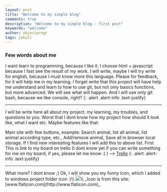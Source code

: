 ```yaml
---
layout: post
title: "Welcome to my simple blog"
comments: true
description: "Welcome to my simple blog - first post"
keywords: "welcome"
author: objectprogr
tags: jekyll
---
```


### Few words about me
I want learn to programming, because I like it. I choose html + javascript because I fast see the result of my work. I will write, maybe I will try write for english, because I must know more this language. Please for feedback, for it will help me in my learning. I forget write that this project will have help me understand and learn to how to use git, but not only basics functions, but more advanced. We will see what will happen. And I will use only git bash, because we like console, right?
{: .alert .alert-info .text-justify}
<hr>
I will be write here all about my project, my learning, my troubles, and questions to you. Worst that I dont know how my project how should it look like, what I want etc. Maybe features like that:

Main site with few buttons, example: Search animal, list all animal, list animal according type, etc.,
Add/remove animal,
Save all in browser local storage. If I find new interesting features I will add this to above list.
First This is link to my board on trello (I dont know yet if you can write something for me on my board, if yes, please let me know :) ) --> <a href="https://trello.com/b/OzRQM5tX/javascript-animalshelter" target="blank">Trello</a>
{: .alert .alert-info .text-justify}
<hr>
What more? I dont know ;) Ok, I will show you my funny icon, which I added to windows project folder icon :)\\
<img src="https://image.flaticon.com/icons/png/128/390/390251.png">\\
_Icon is from this site: [www.flaticon.com](http://www.flaticon.com)_
